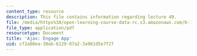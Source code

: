 ```yaml
---
content_type: resource
description: This file contains information regarding lecture 49.
file: /media/https%3A/open-learning-course-data-rc.s3.amazonaws.com/6-170-software-studio-spring-2013/cf2a80ea30ab612907a23a981d5e7f27_MIT6_170S13_49-asyn-app.pdf
file_type: application/pdf
resourcetype: Document
title: 'Ajax: Engage App'
uid: cf2a80ea-30ab-6129-07a2-3a981d5e7f27
---
```

